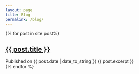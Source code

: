 ```yaml
---
layout: page
title: Blog
permalink: /blog/
---
```


<div class="posts">
    {% for post in site.post%}
        <article>
            <h1><a href="/site{{ post.url }}">{{ post.title }}</a></h1>
            Published on {{ post.date | date_to_string }}
            {{ post.excerpt }}
        </article>
    {% endfor %}
</div>